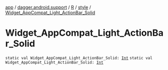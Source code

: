[app](../../../index.md) / [dagger.android.support](../../index.md) / [R](../index.md) / [style](index.md) / [Widget_AppCompat_Light_ActionBar_Solid](./-widget_-app-compat_-light_-action-bar_-solid.md)

# Widget_AppCompat_Light_ActionBar_Solid

`static val Widget_AppCompat_Light_ActionBar_Solid: `[`Int`](https://kotlinlang.org/api/latest/jvm/stdlib/kotlin/-int/index.html)
`static val Widget_AppCompat_Light_ActionBar_Solid: `[`Int`](https://kotlinlang.org/api/latest/jvm/stdlib/kotlin/-int/index.html)